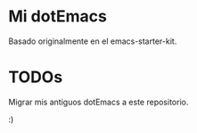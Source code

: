 # Mi dotEmacs

Basado originalmente en el emacs-starter-kit.



# TODOs


Migrar mis antiguos dotEmacs a este repositorio.




:)
